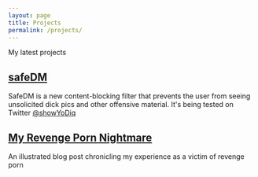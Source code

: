 ```yaml
---
layout: page
title: Projects
permalink: /projects/
---
```


My latest projects 

## [safeDM](safedm.com)
SafeDM is a new content-blocking filter that prevents the user from seeing unsolicited dick pics and other offensive material. It's being tested on Twitter [@showYoDiq](Twitter.com/showyodiq)

## [My Revenge Porn Nightmare](https://mother4ker.github.io/she-wants-revenge/)
An illustrated blog post chronicling my experience as a victim of revenge porn